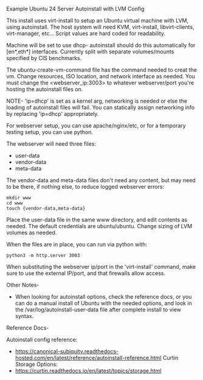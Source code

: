 Example Ubuntu 24 Server Autoinstall with LVM Config

This install uses virt-install to setup an Ubuntu virtual machine with
LVM, using autoinstall. The host system will need KVM, virt-install, 
libvirt-clients, virt-manager, etc... Script values are hard coded for 
readability. 

Machine will be set to use dhcp- autoinstall should do this automatically for
[en*,eth*] interfaces. Currently split with separate volumes/mounts specified by
CIS benchmarks. 

The ubuntu-create-vm-command file has the command needed to creat the vm. Change
resources, ISO location, and network interface as needed. You must change the 
<webserver_ip:3003> to whatever webserver/port you're hosting the autoinstall files on.

NOTE- 'ip=dhcp' is set as a kernel arg, networking is needed or else the loading of 
autoinstall files will fail. You can statically assign networking info by replacing 
'ip=dhcp' appropriately.


For webserver setup, you can use apache/nginx/etc, or for a temporary testing setup,
you can use python. 

The webserver will need three files:
- user-data
- vendor-data
- meta-data

The vendor-data and meta-data files don't need any content, but may need to be there, if
nothing else, to reduce logged webserver errors:
```
mkdir www
cd www
touch {vendor-data,meta-data}
```

Place the user-data file in the same www directory, and edit contents as needed. The default
credentials are ubuntu/ubuntu. Change sizing of LVM volumes as needed.

When the files are in place, you can run via python with:
```
python3 -m http.server 3003
```

When substituting the webserver ip/port in the 'virt-install' command, make sure to use the 
external IP/port, and that firewalls allow access.


Other Notes- 
- When looking for autoinstall options, check the reference docs, or you can do a manual
install of Ubuntu with the needed options, and look in the /var/log/autoinstall-user-data 
file after complete install to view syntax.


Reference Docs-

Autoinstall config reference:
- https://canonical-subiquity.readthedocs-hosted.com/en/latest/reference/autoinstall-reference.html
Curtin Storage Options:
- https://curtin.readthedocs.io/en/latest/topics/storage.html
